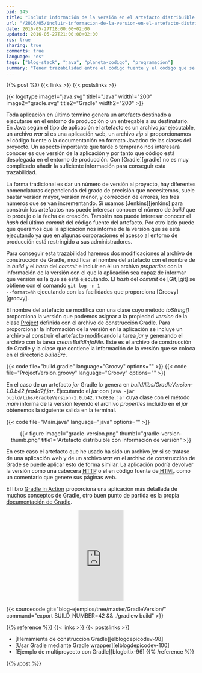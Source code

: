 ```yaml
---
pid: 145
title: "Incluir información de la versión en el artefacto distribuible con Gradle"
url: "/2016/05/incluir-informacion-de-la-version-en-el-artefacto-distribuible-con-gradle/"
date: 2016-05-27T18:00:00+02:00
updated: 2016-05-27T21:00:00+02:00
rss: true
sharing: true
comments: true
language: "es"
tags: ["blog-stack", "java", "planeta-codigo", "programacion"]
summary: "Tener trazabilidad entre el código fuente y el código que se está ejecutando en el entorno de producción es importante para saber cual es el origen de alguna excepción o error que se produzca. Con Gradle podemos conseguir esta trazabilidad haciendo unas pocas modificaciones al _script_ de construcción."
---
```


{{% post %}}
{{< links >}}
{{< postslinks >}}

{{< logotype image1="java.svg" title1="Java" width1="200" image2="gradle.svg" title2="Gradle" width2="200" >}}

Toda aplicación en último término genera un artefacto destinado a ejecutarse en el entorno de producción o un entregable a su destinatario. En Java según el tipo de aplicación el artefacto es un archivo _jar_ ejecutable, un archivo _war_ si es una aplicación web, un archivo _zip_ si proporcionamos el código fuente o la documentación en formato Javadoc de las clases del proyecto. Un aspecto importante que tarde o temprano nos interesará conocer es que versión de la aplicación y por tanto que código está desplegada en el entorno de producción. Con [Gradle][gradle] no es muy complicado añadir la suficiente información para conseguir esta trazabilidad.

La forma tradicional es dar un número de versión al proyecto, hay diferentes nomenclaturas dependiendo del grado de precisión que necesitemos, suele bastar versión mayor, versión menor, y corrección de errores, los tres números que se van incrementando. Si usamos [Jenkins][jenkins] para construir los artefactos nos puede interesar conocer el número de _build_ que lo produjo o la fecha de creación. También nos puede interesar conocer el _hash_ del último _commit_ del código fuente del artefacto. Por otro lado puede que queramos que la aplicación nos informe de la versión que se está ejecutando ya que en algunas corporaciones el acesso al entorno de producción está restringido a sus administradores.

Para conseguir esta trazabilidad haremos dos modificaciones al archivo de construcción de Gradle, modificar el nombre del artefacto con el nombre de la _build_ y el _hash_ del _commit_ e incluir en él un archivo _properties_ con la información de la versión con el que la aplicación sea capaz de informar que versión es la que se está ejecutando. El _hash_ del _commit_ de [Git][git] se obtiene con el comando <code>git log -n 1 --format=%h</code> ejecutando con las facilidades que proporciona [Groovy][groovy].

El nombre del artefacto se modifica con una clase cuyo método _toString()_ proporciona la versión que podemos asignar a la propiedad _version_ de la clase [Project](https://docs.gradle.org/current/javadoc/org/gradle/api/Project.html) definida con el archivo de construcción Gradle. Para proporcionar la información de la versión en la aplicación se incluye un archivo al construir el artefacto modificando la tarea _jar_ y generando el archivo con la tarea _createBuildInfoFile_. Este es el archivo de construcción de Gradle y la clase que contiene la información de la versión que se coloca en el directorio _buildSrc_.

{{< code file="build.gradle" language="Groovy" options="" >}}
{{< code file="ProjectVersion.groovy" language="Groovy" options="" >}}

En el caso de un artefacto _jar_ Gradle lo genera en _build/libs/GradleVersion-1.0.b42.fea4d2f.jar_. Ejecutando el _jar_ con <code>java -jar build/libs/GradleVersion-1.0.b42.77c083e.jar</code> cuya clase con el método _main_ informa de la versión leyendo el archivo _properties_ incluído en el _jar_ obtenemos la siguiente salida en la terminal.

{{< code file="Main.java" language="java" options="" >}}

<div class="media" style="text-align: center;">
    {{< figure
        image1="gradle-version.png" thumb1="gradle-version-thumb.png" title1="Artefacto distribuible con información de versión" >}}
</div>

En este caso el artefacto que he usado ha sido un archivo _jar_ si se tratase de una aplicación web y de un archivo _war_ en el archivo de construcción de Grade se puede aplicar esto de forma similar. La aplicación podría devolver la versión como una cabecera <abbr title="HyperText Transfer Protocol">HTTP</abbr> o el en código fuente de <abbr title="HyperText Markup Language">HTML</abbr> como un comentario que genere sus páginas web.

El libro <a rel="nofollow" href="https://www.amazon.es/gp/product/1617291307/ref=as_li_ss_tl?ie=UTF8&camp=3626&creative=24822&creativeASIN=1617291307&linkCode=as2&tag=blobit-21">Gradle in Action</a><img src="https://ir-es.amazon-adsystem.com/e/ir?t=blobit-21&l=as2&o=30&a=1617291307" width="1" height="1" border="0" alt="" style="border:none !important; margin:0px !important;" /> proporciona una aplicación más detallada de muchos conceptos de Gradle, otro buen punto de partida es la propia [documentación de Gradle](https://docs.gradle.org/current/userguide/userguide.html).

<div class="media-amazon" style="text-align: center;">
    <iframe src="https://rcm-eu.amazon-adsystem.com/e/cm?lt1=_blank&bc1=000000&IS2=1&bg1=FFFFFF&fc1=000000&lc1=0000FF&t=blobit-21&o=30&p=8&l=as4&m=amazon&f=ifr&ref=ss_til&asins=1617291307&internal=1" style="width:120px;height:240px;" scrolling="no" marginwidth="0" marginheight="0" frameborder="0"></iframe>
</div>

{{< sourcecode git="blog-ejemplos/tree/master/GradleVersion/" command="export BUILD_NUMBER=42 && ./gradlew build" >}}

{{% reference %}}
{{< links >}}
{{< postslinks >}}
* [Herramienta de construcción Gradle][elblogdepicodev-98]
* [Usar Gradle mediante Gradle wrapper][elblogdepicodev-100]
* [Ejemplo de multiproyecto con Gradle][blogbitix-96]
{{% /reference %}}

{{% /post %}}
